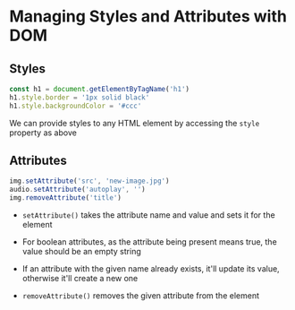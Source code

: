 # Managing Styles and Attributes with DOM

## Styles

```js
const h1 = document.getElementByTagName('h1')
h1.style.border = '1px solid black'
h1.style.backgroundColor = '#ccc'
```

We can provide styles to any HTML element by accessing the `style` property as
above

## Attributes

```js
img.setAttribute('src', 'new-image.jpg')
audio.setAttribute('autoplay', '')
img.removeAttribute('title')
```

- `setAttribute()` takes the attribute name and value and sets it for the
element

- For boolean attributes, as the attribute being present means true, the value
should be an empty string

- If an attribute with the given name already exists, it'll update its value,
otherwise it'll create a new one

- `removeAttribute()` removes the given attribute from the element
